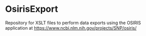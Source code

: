 OsirisExport
============

Repository for XSLT files to perform data exports using the OSIRIS application
at https://www.ncbi.nlm.nih.gov/projects/SNP/osiris/